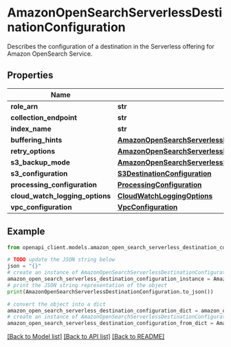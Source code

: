 # AmazonOpenSearchServerlessDestinationConfiguration

Describes the configuration of a destination in the Serverless offering for Amazon OpenSearch Service.

## Properties

Name | Type | Description | Notes
------------ | ------------- | ------------- | -------------
**role_arn** | **str** |  | 
**collection_endpoint** | **str** |  | [optional] 
**index_name** | **str** |  | 
**buffering_hints** | [**AmazonOpenSearchServerlessDestinationConfigurationBufferingHints**](AmazonOpenSearchServerlessDestinationConfigurationBufferingHints.md) |  | [optional] 
**retry_options** | [**AmazonOpenSearchServerlessDestinationConfigurationRetryOptions**](AmazonOpenSearchServerlessDestinationConfigurationRetryOptions.md) |  | [optional] 
**s3_backup_mode** | [**AmazonOpenSearchServerlessS3BackupMode**](AmazonOpenSearchServerlessS3BackupMode.md) |  | [optional] 
**s3_configuration** | [**S3DestinationConfiguration**](S3DestinationConfiguration.md) |  | 
**processing_configuration** | [**ProcessingConfiguration**](ProcessingConfiguration.md) |  | [optional] 
**cloud_watch_logging_options** | [**CloudWatchLoggingOptions**](CloudWatchLoggingOptions.md) |  | [optional] 
**vpc_configuration** | [**VpcConfiguration**](VpcConfiguration.md) |  | [optional] 

## Example

```python
from openapi_client.models.amazon_open_search_serverless_destination_configuration import AmazonOpenSearchServerlessDestinationConfiguration

# TODO update the JSON string below
json = "{}"
# create an instance of AmazonOpenSearchServerlessDestinationConfiguration from a JSON string
amazon_open_search_serverless_destination_configuration_instance = AmazonOpenSearchServerlessDestinationConfiguration.from_json(json)
# print the JSON string representation of the object
print(AmazonOpenSearchServerlessDestinationConfiguration.to_json())

# convert the object into a dict
amazon_open_search_serverless_destination_configuration_dict = amazon_open_search_serverless_destination_configuration_instance.to_dict()
# create an instance of AmazonOpenSearchServerlessDestinationConfiguration from a dict
amazon_open_search_serverless_destination_configuration_from_dict = AmazonOpenSearchServerlessDestinationConfiguration.from_dict(amazon_open_search_serverless_destination_configuration_dict)
```
[[Back to Model list]](../README.md#documentation-for-models) [[Back to API list]](../README.md#documentation-for-api-endpoints) [[Back to README]](../README.md)


